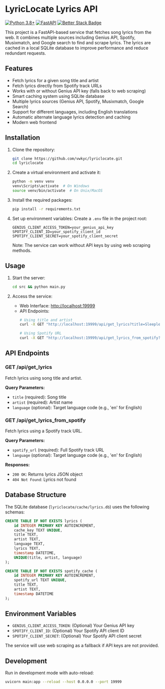 # LyricLocate Lyrics API

[![Python 3.8+](https://img.shields.io/badge/python-3.8+-blue.svg)](https://www.python.org/downloads/)
[![FastAPI](https://img.shields.io/badge/FastAPI-0.68.0+-green.svg)](https://fastapi.tiangolo.com)
[![Better Stack Badge](https://uptime.betterstack.com/status-badges/v1/monitor/1oypl.svg)](https://vwkyc.betteruptime.com/)

This project is a FastAPI-based service that fetches song lyrics from the web. It combines multiple sources including Genius API, Spotify, Musixmatch, and Google search to find and scrape lyrics. The lyrics are cached in a local SQLite database to improve performance and reduce redundant requests.

## Features

- Fetch lyrics for a given song title and artist
- Fetch lyrics directly from Spotify track URLs
- Works with or without Genius API key (falls back to web scraping)
- Smart caching system using SQLite database
- Multiple lyrics sources (Genius API, Spotify, Musixmatch, Google Search)
- Support for different languages, including English translations
- Automatic alternate language lyrics detection and caching
- Modern web frontend

## Installation

1. Clone the repository:
   ```sh
   git clone https://github.com/vwkyc/lyriclocate.git
   cd lyriclocate
   ```

2. Create a virtual environment and activate it:
   ```sh
   python -m venv venv
   venv\Scripts\activate  # On Windows
   source venv/bin/activate  # On Unix/MacOS
   ```

3. Install the required packages:
   ```sh
   pip install -r requirements.txt
   ```

4. Set up environment variables:
   Create a `.env` file in the project root:
   ```env
   GENIUS_CLIENT_ACCESS_TOKEN=your_genius_api_key
   SPOTIFY_CLIENT_ID=your_spotify_client_id
   SPOTIFY_CLIENT_SECRET=your_spotify_client_secret
   ```
   Note: The service can work without API keys by using web scraping methods.

## Usage

1. Start the server:
   ```sh
   cd src && python main.py
   ```

2. Access the service:
   - Web Interface: [http://localhost:19999](http://localhost:19999)
   - API Endpoints: 
     ```sh
     # Using title and artist
     curl -X GET "http://localhost:19999/api/get_lyrics?title=Sleepless&artist=deadmau5"
     
     # Using Spotify URL
     curl -X GET "http://localhost:19999/api/get_lyrics_from_spotify?spotify_url=https://open.spotify.com/track/781KGu6ckiXdOYmgkzRJ42"
     ```

## API Endpoints

### GET /api/get_lyrics
Fetch lyrics using song title and artist.

**Query Parameters:**
- `title` (required): Song title
- `artist` (required): Artist name
- `language` (optional): Target language code (e.g., 'en' for English)

### GET /api/get_lyrics_from_spotify
Fetch lyrics using a Spotify track URL.

**Query Parameters:**
- `spotify_url` (required): Full Spotify track URL
- `language` (optional): Target language code (e.g., 'en' for English)

**Responses:**
- `200 OK`: Returns lyrics JSON object
- `404 Not Found`: Lyrics not found

## Database Structure

The SQLite database (`lyriclocate/cache/lyrics.db`) uses the following schemas:

```sql
CREATE TABLE IF NOT EXISTS lyrics (
    id INTEGER PRIMARY KEY AUTOINCREMENT,
    cache_key TEXT UNIQUE,
    title TEXT,
    artist TEXT,
    language TEXT,
    lyrics TEXT,
    timestamp DATETIME,
    UNIQUE(title, artist, language)
);

CREATE TABLE IF NOT EXISTS spotify_cache (
    id INTEGER PRIMARY KEY AUTOINCREMENT,
    spotify_url TEXT UNIQUE,
    title TEXT,
    artist TEXT,
    timestamp DATETIME
);
```

## Environment Variables

- `GENIUS_CLIENT_ACCESS_TOKEN`: (Optional) Your Genius API key
- `SPOTIFY_CLIENT_ID`: (Optional) Your Spotify API client ID
- `SPOTIFY_CLIENT_SECRET`: (Optional) Your Spotify API client secret

The service will use web scraping as a fallback if API keys are not provided.

## Development

Run in development mode with auto-reload:
```sh
uvicorn main:app --reload --host 0.0.0.0 --port 19999
```
